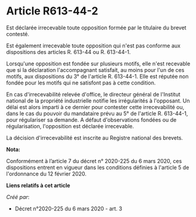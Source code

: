 # Article R613-44-2

Est déclarée irrecevable toute opposition formée par le titulaire du brevet contesté.

Est également irrecevable toute opposition qui n'est pas conforme aux dispositions des articles R. 613-44 ou R. 613-44-1.

Lorsqu'une opposition est fondée sur plusieurs motifs, elle n'est recevable que si la déclaration l'accompagnant satisfait,
au moins pour l'un de ces motifs, aux dispositions du 3° de l'article R. 613-44-1. Elle est réputée non fondée pour les
motifs qui ne satisfont pas à cette condition.

En cas d'irrecevabilité relevée d'office, le directeur général de l'Institut national de la propriété industrielle notifie
les irrégularités à l'opposant. Un délai est alors imparti à ce dernier pour contester cette irrecevabilité ou, dans le cas
du pouvoir du mandataire prévu au 5° de l'article R. 613-44-1, pour régulariser sa demande. A défaut d'observations fondées
ou de régularisation, l'opposition est déclarée irrecevable.

La décision d'irrecevabilité est inscrite au Registre national des brevets.

**Nota:**

Conformément à l’article 7 du décret n° 2020-225 du 6 mars 2020, ces dispositions entrent en vigueur dans les conditions
définies à l'article 5 de l'ordonnance du 12 février 2020.

**Liens relatifs à cet article**

_Créé par_:

  - Décret n°2020-225 du 6 mars 2020 - art. 3
